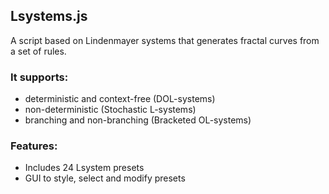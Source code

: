 ## Lsystems.js

A script based on Lindenmayer systems that generates fractal curves from a set of rules.


### It supports: 

* deterministic and context-free (DOL-systems)
* non-deterministic (Stochastic L-systems)
* branching and non-branching (Bracketed OL-systems)

### Features:

* Includes 24 Lsystem presets
* GUI to style, select and modify presets
